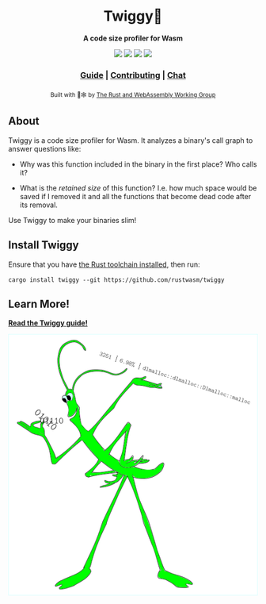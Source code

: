 <div align="center">

  <h1>Twiggy🌱</h1>

  <strong>A code size profiler for Wasm</strong>

  <p>
    <a href="https://docs.rs/twiggy/"><img src="https://docs.rs/twiggy/badge.svg"/></a>
    <a href="https://crates.io/crates/twiggy"><img src="https://img.shields.io/crates/v/twiggy.svg"/></a>
    <a href="https://crates.io/crates/twiggy"><img src="https://img.shields.io/crates/d/twiggy.svg"/></a>
    <a href="https://travis-ci.org/rustwasm/twiggy"><img src="https://travis-ci.org/rustwasm/twiggy.svg?branch=master"/></a>
  </p>

  <h3>
    <a href="https://rustwasm.github.io/twiggy">Guide</a>
    <span> | </span>
    <a href="https://rustwasm.github.io/twiggy/contributing/index.html">Contributing</a>
    <span> | </span>
    <a href="https://discord.gg/FenCKAEaME">Chat</a>
  </h3>

  <sub>Built with 🦀🕸 by <a href="https://rustwasm.github.io/">The Rust and WebAssembly Working Group</a></sub>
</div>

## About

Twiggy is a code size profiler for Wasm. It analyzes a binary's call graph to
answer questions like:

* Why was this function included in the binary in the first place? Who calls it?

* What is the *retained size* of this function? I.e. how much space would be
  saved if I removed it and all the functions that become dead code after its
  removal.

Use Twiggy to make your binaries slim!

## Install Twiggy

Ensure that you have [the Rust toolchain installed](https://www.rust-lang.org/),
then run:

```
cargo install twiggy --git https://github.com/rustwasm/twiggy
```

## Learn More!

[**Read the Twiggy guide!**](https://rustwasm.github.io/twiggy)

<div align="center">
  <img src="./guide/src/twiggy.png"/>
</div>
